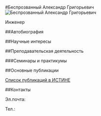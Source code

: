 #Беспрозванный Александр Григорьевич
![Беспрозванный Александр Григорьевич](./besprozvanniy.jpg "Беспрозванный Александр Григорьевич")

Инженер

##Автобиография

##Научные интересы

##Преподавательская деятельность

###Семинары и практикумы


##Основные публикации


[Список публикаций в ИСТИНЕ]()

##Контакты

Эл.почта: 

Тел.: 